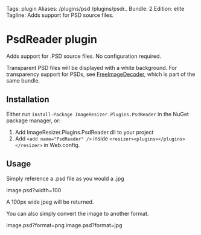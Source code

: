 Tags: plugin
Aliases: /plugins/psd /plugins/psdr..
Bundle: 2
Edition: elite
Tagline: Adds support for PSD source files.

# PsdReader plugin

Adds support for .PSD source files. No configuration required.

Transparent PSD files will be displayed with a white background. For transparency support for PSDs, see [FreeImageDecoder](/plugins/freeimage), which is part of the same bundle.

## Installation

Either run `Install-Package ImageResizer.Plugins.PsdReader` in the NuGet package manager, or:

1. Add ImageResizer.Plugins.PsdReader.dll to your project
2. Add `<add name="PsdReader" />` inside `<resizer><plugins></plugins></resizer>` in Web.config.

## Usage

Simply reference a .psd file as you would a .jpg

  image.psd?width=100

A 100px wide jpeg will be returned. 

You can also simply convert the image to another format.

  image.psd?format=png
  image.psd?format=jpg